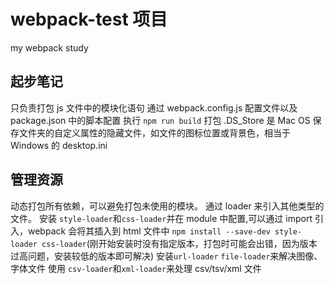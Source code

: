 # webpack-test 项目

my webpack study

## 起步笔记

只负责打包 js 文件中的模块化语句
通过 webpack.config.js 配置文件以及 package.json 中的脚本配置
执行 `npm run build` 打包
.DS_Store 是 Mac OS 保存文件夹的自定义属性的隐藏文件，如文件的图标位置或背景色，相当于 Windows 的 desktop.ini

## 管理资源

动态打包所有依赖，可以避免打包未使用的模块。
通过 loader 来引入其他类型的文件。
安装 `style-loader`和`css-loader`并在 module 中配置,可以通过 import 引入，webpack 会将其插入到 html 文件中
`npm install --save-dev style-loader css-loader`(刚开始安装时没有指定版本，打包时可能会出错，因为版本过高问题，安装较低的版本即可解决)
安装`url-loader` `file-loader`来解决图像、字体文件
使用 `csv-loader`和`xml-loader`来处理 csv/tsv/xml 文件
